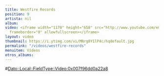 ```yaml
---
title: Westfire Records
position: 9
artista: nil
album: 
video: <iframe width="1170" height="658" src="http://www.youtube.com/embed/MNrg8Y1lP4c?rel=0"
  frameborder="0" allowfullscreen></iframe>
layout: video
thumbnail: https://i.ytimg.com/vi/MNrg8Y1lP4c/hqdefault.jpg
permalink: "/videos/westfire-records"
menuitem: Vídeos
otros_albums: 
---
```


#<Dato::Local::FieldType::Video:0x007f96dd0a22a8>